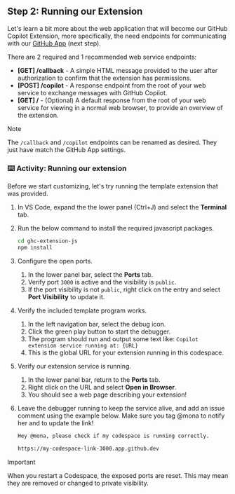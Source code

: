 ## Step 2: Running our Extension

Let's learn a bit more about the web application that will become our GitHub Copilot Extension, more specifically, the need endpoints for communicating with our [GitHub App](https://docs.github.com/en/apps/creating-github-apps/about-creating-github-apps/about-creating-github-apps) (next step).

There are 2 required and 1 recommended web service endpoints:

- **[GET] /callback** - A simple HTML message provided to the user after authorization to confirm that the extension has permissions.
- **[POST] /copilot** - A response endpoint from the root of your web service to exchange messages with GitHub Copilot.
- **[GET] /** - (Optional) A default response from the root of your web service for viewing in a normal web browser, to provide an overview of the extension.

> [!NOTE]
> The `/callback` and `/copilot` endpoints can be renamed as desired. They just have match the GitHub App settings.

### :keyboard: Activity: Running our extension

Before we start customizing, let's try running the template extension that was provided.

1. In VS Code, expand the the lower panel (Ctrl+J) and select the **Terminal** tab.

1. Run the below command to install the required javascript packages.

   ```bash
   cd ghc-extension-js
   npm install
   ```

1. Configure the open ports.

   1. In the lower panel bar, select the **Ports** tab.
   1. Verify port `3000` is active and the visibility is `public`.
   1. If the port visibility is not `public`, right click on the entry and select **Port Visibility** to update it.

1. Verify the included template program works.

   1. In the left navigation bar, select the debug icon.
   1. Click the green play button to start the debugger.
   1. The program should run and output some text like: `Copilot extension service running at: {URL}`
   1. This is the global URL for your extension running in this codespace.

1. Verify our extension service is running.

   1. In the lower panel bar, return to the **Ports** tab.
   1. Right click on the URL and select **Open in Browser**.
   1. You should see a web page describing your extension!

1. Leave the debugger running to keep the service alive, and add an issue comment using the example below. Make sure you tag @mona to notify her and to update the link!

   ```markdown
   Hey @mona, please check if my codespace is running correctly.

   https://my-codespace-link-3000.app.github.dev
   ```

> [!IMPORTANT]
> When you restart a Codespace, the exposed ports are reset.
> This may mean they are removed or changed to private visibility.

